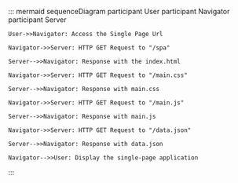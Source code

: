 ::: mermaid
sequenceDiagram
    participant User
    participant Navigator
    participant Server

    User->>Navigator: Access the Single Page Url

    Navigator->>Server: HTTP GET Request to "/spa"

    Server-->>Navigator: Response with the index.html

    Navigator->>Server: HTTP GET Request to "/main.css"

    Server-->>Navigator: Response with main.css

    Navigator->>Server: HTTP GET Request to "/main.js"

    Server-->>Navigator: Response with main.js

    Navigator->>Server: HTTP GET Request to "/data.json"

    Server-->>Navigator: Response with data.json

    Navigator-->>User: Display the single-page application
:::